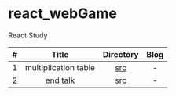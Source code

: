 # react_webGame

React Study

|  #  |        Title         |                                     Directory                                      | Blog |
| :-: | :------------------: | :--------------------------------------------------------------------------------: | :--: |
|  1  | multiplication table | [src](https://github.com/sungwooHa/react_webGame/tree/main/1.multiplication_table) |  -   |
|  2  |       end talk       |       [src](https://github.com/sungwooHa/react_webGame/tree/main/1.end_talk)       |  -   |
